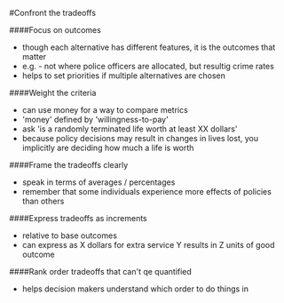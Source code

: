 #Confront the tradeoffs

####Focus on outcomes
 - though each alternative has different features, it is the outcomes that matter
 - e.g. - not where police officers are allocated, but resultig crime rates
 - helps to set priorities if multiple alternatives are chosen

####Weight the criteria
 - can use money for a way to compare metrics
 - 'money' defined by 'willingness-to-pay'
 - ask 'is a randomly terminated life worth at least XX dollars'
 - because policy decisions may result in changes in lives lost,
   you implicitly are deciding how much a life is worth

####Frame the tradeoffs clearly
 - speak in terms of averages / percentages
 - remember that some individuals experience more effects of policies
   than others

####Express tradeoffs as increments
 - relative to base outcomes
 - can express as X dollars for extra service Y results in Z units of good outcome

####Rank order tradeoffs that can't qe quantified
 - helps decision makers understand which order to do things in

